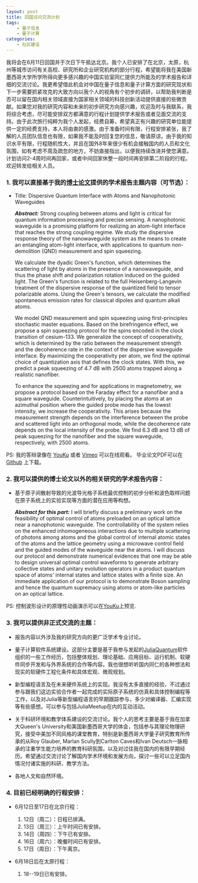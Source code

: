```yaml
---
layout: post
title: 回国访问交流计划
tags:
    - 量子信息
    - 量子计算
categories:
    - 社区建设
---
```


我将会在6月11日回国并于次日下午抵达北京。我个人已安排了在北京，太原，杭州等城市访问有关高校、研究所和企业研究机构的部分行程，希望能将我在美国新墨西哥大学所学所得向更多感兴趣的中国实验室同仁提供力所能及的学术报告和详细的交流讨论。我更希望借此机会对中国在量子信息和量子计算方面的研究现状和下一步需要抓紧攻克的大致方向以我个人的视角有个初步的调研，以帮助我判断是否可以留在国内相关领域直接为国家相关领域的科技创新活动提供直接的些微贡献。如果您对我的研究内容和未来的初步研究方向感兴趣，欢迎及时与我联系，我将综合考虑，尽可能安排双方都满意的行程计划提供学术报告或者见面交流的支持。由于此次旅行纯粹为我个人发起，经费自筹，希望真正有兴趣的研究单位能提供一定的经费支持，本人将由衷的感激。由于准备时间有限，行程安排紧张，我了解的人员团队信息也有限，如果我不能及时回复您的信息，敬请原谅。由于我的知识水平有限，行程随机性大，并且在国外8年来很少有机会接触国内的人员和文化氛围，如有考虑不周及疏忽的地方，不妨直接指出，以便我持续改进并使您满意。计划访问2-4周时间再回家，或者中间回家休整一段时间再安排第二阶段的行程。欢迎转发给相关人员。

### 1. 我可以直接基于我的[博士论文](https://zenodo.org/badge/latestdoi/91208437)提供的学术报告主题内容（可节选）：

+ Title: Dispersive Quantum Interface with Atoms and Nanophotonic Waveguides

    ***Abstract:*** Strong coupling between atoms and light is critical for quantum information processing and precise sensing. A nanophotonic waveguide is a promising platform for realizing an atom-light interface that reaches the strong coupling regime. We study the dispersive response theory of the nanowaveguide system as the means to create an entangling atom-light interface, with applications to quantum non-demolition (QND) measurement and spin squeezing.

    We calculate the dyadic Green's function, which determines the scattering of light by atoms in the presence of a nanowaveguide, and thus the phase shift and polarization rotation induced on the guided light. The Green's function is related to the full Heisenberg-Langevin treatment of the dispersive response of the quantized field to tensor polarizable atoms. Using the Green's tensors, we calculate the modified spontaneous emission rates for classical dipoles and quantum alkali atoms.

    We model QND measurement and spin squeezing using first-principles stochastic master equations. Based on the birefringence effect, we propose a spin squeezing protocol for the spins encoded in the clock transition of cesium-133. We generalize the concept of cooperativity, which is determined by the ratio between the measurement strength and the decoherence rate in the context of the dispersive waveguide interface. By maximizing the cooperativity per atom, we find the optimal choice of quantization axis that defines the clock states. With this, we predict a peak squeezing of 4.7 dB with 2500 atoms trapped along a realistic nanofiber.

    To enhance the squeezing and for applications in magnetometry, we propose a protocol based on the Faraday effect for a nanofiber and a square waveguide. Counterintuitively, by placing the atoms at an azimuthal position where the guided probe mode has the lowest intensity, we increase the cooperativity.  This arises because the measurement strength depends on the interference between the probe and scattered light into an orthogonal mode, while the decoherence rate depends on the local intensity of the probe. We find 6.3  dB and 13 dB of peak squeezing for the nanofiber and the square waveguide, respectively, with 2500 atoms.

PS: 我的答辩录像在 [YouKu](https://v.youku.com/v_show/id_XMzU1MTg3Mzk0OA==.html) 或者 [Vimeo](https://vimeo.com/274035008?activityReferer=1) 可以在线观看。
毕业论文PDF可以在 [Github](https://github.com/i2000s/PhD_Thesis/releases) 上下载。


### 2. 我可以提供的博士论文以外的相关研究的学术报告内容：

+ 基于原子间散射导致的光波导光格子系统最优控制的初步分析和波色取样问题在原子系统上的实验实现等方面的潜在应用等构想。

    ***Abstract for this part:*** I will briefly discuss a preliminary work on the feasibility of optimal control of atoms preloaded on an optical lattice near a nanophotonic waveguide.
The controllability of the system relies on the enhanced inhomogeneous interactions due to multiple scattering of photons among atoms and the global control of internal atomic states of the atoms and the lattice geometry using a microwave control field and the guided modes of the waveguide near the atoms.
I will discuss our protocol and demonstrate numerical evidences that one may be able to design universal optimal control waveforms to generate arbitrary collective states and unitary evolution operators in a product quantum space of atoms' internal states and lattice states with a finite size.
An immediate application of our protocol is to demonstrate Boson sampling and hence the quantum supremacy using atoms or atom-like particles on an optical lattice.

PS: 控制波形设计的原理性动画演示可以在[YouKu](https://v.youku.com/v_show/id_XMzY1NjYxOTE2NA.html)上预览.

### 3. 我可以提供非正式交流的主题：

+ 报告内容以外涉及我的研究方向的更广泛学术专业讨论。

+ 量子计算软件系统建设。这部分主要是基于我参与发起的[JuliaQuantum](https://JuliaQuantum.github.io)软件组织的一些工作经历，包括整体规划、理论基础、应用目标、运行机制、软硬件同步开发和与外界系统的合作等内容。我也很想听听国内同仁的各种想法和现实的软硬件工程化条件和具体宏观、微观规划。

+ 新型编程语言及在未来硬件系统上的实现。我没有太多直接的经验，不过通过参与跟我们这边实验合作者一起完成的实际原子系统的仿真和具体控制编程等工作，以及对Julia等新型编程语言的早期跟踪参与，多少对编译器、汇编实现等有些感想。可以参与包括JuliaMeetup在内的互动活动。

+ 关于科研环境和教学体系建设的交流讨论。我个人的思考主要是基于我在加拿大Queen's University和美国新墨西哥大学的体会，包括参与其理论物理研究，接受中美加不同风格的课堂教育，特别是新墨西哥大学量子研究教育所传承的从Roy Glauber, Marlan Scully到Carlton Caves和Ivan Deutsch一脉相承的注重学生能力培养的教育科研氛围，以及对过往我在国内的有限早期经历。希望通过交流讨论了解国内学术环境和发展方向，探讨一些可以立足国内情况付诸实施的科研、教学方法。

+ 各地人文和自然环境。

### 4. 目前已经明确的行程安排：

+ 6月12日至17日在北京行程：
    1. 12日（周二）：日程已排满。
    2. 13日（周三）：上午时间已有安排。
    3. 14日（周四）：下午已有安排。
    4. 16日（周六）：晚餐时间已有安排。
    5. 17日（周日）：下午离京。

+ 6月18日后在太原行程：
    1. 18--19日已有安排。
